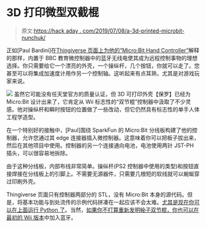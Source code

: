 # 3D 打印微型双截棍

> 原文:[https://hack aday . com/2019/07/08/a-3d-printed-microbit-nunchuk/](https://hackaday.com/2019/07/08/a-3d-printed-microbit-nunchuk/)

正如[Paul Bardini]在[Thingiverse 页面上为他的“Micro:Bit Hand Controller”](https://www.thingiverse.com/thing:3728487)解释的那样，内置于 BBC 教育微控制器中的蓝牙无线电使其成为远程控制事物的理想选择。你只需要给它一个漂亮的外壳，一个操纵杆，几个按钮，你就可以走了。您甚至可以将集成加速度计用作另一个控制轴。这听起来有点耳熟，尤其是对游戏玩家来说。

[![](../Images/2c94a9b952bccee10241ac30dacb214d.png)](https://hackaday.com/wp-content/uploads/2019/07/mbcontrol_detail.jpg) 虽然它可能没有任天堂官方的质量认证，但 3D 可打印外壳【保罗】已经为 Micro:Bit 设计出来了，它肯定从 Wii 标志性的“双节棍”控制器中汲取了不少灵感。他对操纵杆和瞬时按钮的位置做了一些改动，但它仍然具有标志性的单手人体工程学造型。

在一个特别好的接触中，[Paul]围绕 SparkFun 的 Micro:Bit 分线板构建了他的控制器，允许您通过其 edge 连接器插入微控制器。这意味着你可以把板子拔出来，然后在其他项目中使用。控制器的另一个连接通向电池，电池使用两针 JST-PH 插头，可以很容易地拆除。

由于这种分线板，内部布线非常简单。操纵杆(PS2 控制器中使用的类型)和按钮直接焊接在分线板上的引脚上。不需要无源器件，只需要几根短的软线就可以蜿蜒穿过印刷外壳。

Thingiverse 页面只有控制器两部分的 STL，没有 Micro:Bit 本身的源代码。但是，将基本功能与到处流传的示例代码拼凑在一起应该不会太难。[尤其是现在你可以在上面运行 Python 了](https://hackaday.com/2015/10/20/bbcs-microbit-gets-python/)。当然，[如果你不打算重新发明~~轮子~~双节棍，你也可以在最初的 Wii 版本](https://hackaday.com/2011/02/18/bluetooth-enabled-wii-nunchuck/)中加入蓝牙。